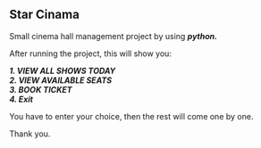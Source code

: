 ## **Star Cinama**

Small cinema hall management project by using _**python.**_

After running the project, this will show you:

_**1\. VIEW ALL SHOWS TODAY**_  
_**2\. VIEW AVAILABLE SEATS**_  
_**3\. BOOK TICKET**_  
_**4\. Exit**_

You have to enter your choice, then the rest will come one by one.

Thank you.